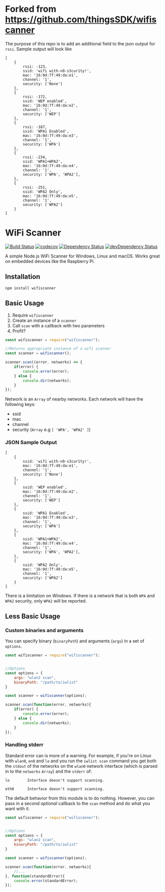 # Forked from https://github.com/thingsSDK/wifiscanner

The purpose of this repo is to add an additional field to the json output for `rssi`.  Sample output will look like

```
[
    {
        rssi: -123,
        ssid: 'wifi with-n0-s3cur1ty!',
        mac: '16:0d:7f:49:da:e1',
        channel: '1',
        security: ['None']
    },
    {
        rssi: -172,
        ssid: 'WEP enabled',
        mac: '16:0d:7f:49:da:e2',
        channel: '1',
        security: ['WEP']
    },
    {
        rssi: -187,
        ssid: 'WPA1 Enabled',
        mac: '16:0d:7f:49:da:e3',
        channel: '1',
        security: ['WPA']
    },
    {
        rssi: -234,
        ssid: 'WPA1+WPA2',
        mac: '16:0d:7f:49:da:e4',
        channel: '1',
        security: ['WPA', 'WPA2'],
    },
    {
        rssi: -251,
        ssid: 'WPA2 Only',
        mac: '16:0d:7f:49:da:e5',
        channel: '1',
        security: ['WPA2']
    }
]
```

# WiFi Scanner

[![Build Status](https://travis-ci.org/thingsSDK/wifiscanner.svg?branch=master)](https://travis-ci.org/thingsSDK/wifiscanner)
[![codecov](https://codecov.io/gh/thingsSDK/wifiscanner/branch/master/graph/badge.svg)](https://codecov.io/gh/thingsSDK/wifiscanner)
[![Dependency Status](https://david-dm.org/thingssdk/wifiscanner.svg)](https://david-dm.org/thingssdk/wifiscanner)
[![devDependency Status](https://david-dm.org/thingssdk/wifiscanner/dev-status.svg)](https://david-dm.org/thingssdk/wifiscanner#info=devDependencies)

A simple Node.js WiFi Scanner for Windows, Linux and macOS. Works great on embedded devices like the Raspberry Pi.

## Installation

```
npm install wifiscanner
```

## Basic Usage

1. Require `wifiscanner`
2. Create an instance of a `scanner`
3. Call `scan` with a callback with two parameters
4. Profit?

```javascript
const wifiscanner = require("wifiscanner");

//Returns appropriate instance of a wifi scanner
const scanner = wifiscanner();

scanner.scan((error, networks) => {
    if(error) {
        console.error(error);
    } else {
        console.dir(networks);
    }
});

```

Network is an `Array` of nearby networks. Each network will have the following keys:

* ssid
* mac
* channel
* security (`Array` e.g `[ 'WPA', 'WPA2' ]`)


### JSON Sample Output

```
[
    {
        ssid: 'wifi with-n0-s3cur1ty!',
        mac: '16:0d:7f:49:da:e1',
        channel: '1',
        security: ['None']
    },
    {
        ssid: 'WEP enabled',
        mac: '16:0d:7f:49:da:e2',
        channel: '1',
        security: ['WEP']
    },
    {
        ssid: 'WPA1 Enabled',
        mac: '16:0d:7f:49:da:e3',
        channel: '1',
        security: ['WPA']
    },
    {
        ssid: 'WPA1+WPA2',
        mac: '16:0d:7f:49:da:e4',
        channel: '1',
        security: ['WPA', 'WPA2'],
    },
    {
        ssid: 'WPA2 Only',
        mac: '16:0d:7f:49:da:e5',
        channel: '1',
        security: ['WPA2']
    }
]
```

There is a limitation on _Windows_. If there is a network that is both `WPA` and `WPA2` security, only `WPA2` will be reported.

## Less Basic Usage

### Custom binaries and arguments

You can specify binary (`binaryPath`) and arguments (`args`) in a set of `options`.

```javascript
const wifiscanner = require("wifiscanner");


//Options
const options = {
    args: "wlan2 scan",
    binaryPath: "/path/to/iwlist"
}

const scanner = wifiscanner(options);

scanner.scan(function(error, networks){
    if(error) {
        console.error(error);
    } else {
        console.dir(networks);
    }
});

```

### Handling stderr

Standard error can is more of a warning. For example, if you're on Linux with `wlan0`, `en0` and `lo`
and you run the `iwlist scan` command you get both the `stdout` of the networks on the `wlan0` network interface
(which is parsed in to the `networks` `Array`) and the `stderr` of:

```
lo        Interface doesn't support scanning.

eth0      Interface doesn't support scanning.
```

The default behavior from this module is to do nothing. However, you can pass in a second _optional_ callback to the
`scan` method and do what you want with it.

```javascript
const wifiscanner = require("wifiscanner");


//Options
const options = {
    args: "wlan2 scan",
    binaryPath: "/path/to/iwlist"
}

const scanner = wifiscanner(options);

scanner.scan(function(error, networks){
    //...
}, function(standardError){
    console.error(standardError);
});

```
